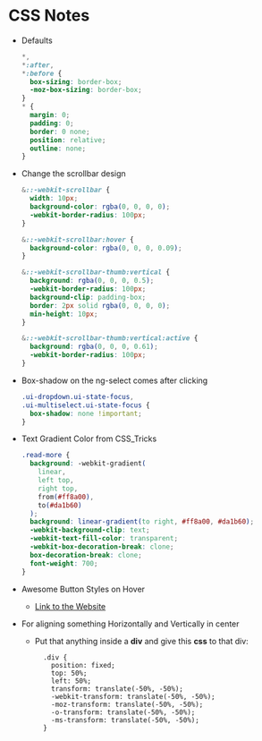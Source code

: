 # CSS Notes

- Defaults

  ```css
  *,
  *:after,
  *:before {
    box-sizing: border-box;
    -moz-box-sizing: border-box;
  }
  * {
    margin: 0;
    padding: 0;
    border: 0 none;
    position: relative;
    outline: none;
  }
  ```

- Change the scrollbar design

  ```css
  &::-webkit-scrollbar {
    width: 10px;
    background-color: rgba(0, 0, 0, 0);
    -webkit-border-radius: 100px;
  }

  &::-webkit-scrollbar:hover {
    background-color: rgba(0, 0, 0, 0.09);
  }

  &::-webkit-scrollbar-thumb:vertical {
    background: rgba(0, 0, 0, 0.5);
    -webkit-border-radius: 100px;
    background-clip: padding-box;
    border: 2px solid rgba(0, 0, 0, 0);
    min-height: 10px;
  }

  &::-webkit-scrollbar-thumb:vertical:active {
    background: rgba(0, 0, 0, 0.61);
    -webkit-border-radius: 100px;
  }
  ```

- Box-shadow on the ng-select comes after clicking

  ```css
  .ui-dropdown.ui-state-focus,
  .ui-multiselect.ui-state-focus {
    box-shadow: none !important;
  }
  ```

- Text Gradient Color from CSS_Tricks

  ```css
  .read-more {
    background: -webkit-gradient(
      linear,
      left top,
      right top,
      from(#ff8a00),
      to(#da1b60)
    );
    background: linear-gradient(to right, #ff8a00, #da1b60);
    -webkit-background-clip: text;
    -webkit-text-fill-color: transparent;
    -webkit-box-decoration-break: clone;
    box-decoration-break: clone;
    font-weight: 700;
  }
  ```

- Awesome Button Styles on Hover

  - [Link to the Website](https://tympanus.net/Development/ButtonStylesInspiration/)

- For aligning something Horizontally and Vertically in center

  - Put that anything inside a **div** and give this **css** to that div:

    ```
      .div {
        position: fixed;
        top: 50%;
        left: 50%;
        transform: translate(-50%, -50%);
        -webkit-transform: translate(-50%, -50%);
        -moz-transform: translate(-50%, -50%);
        -o-transform: translate(-50%, -50%);
        -ms-transform: translate(-50%, -50%);
      }
    ```
